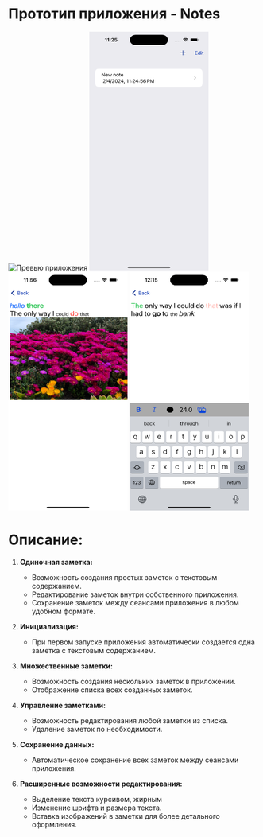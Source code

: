# Прототип приложения - Notes
<img src="https://github.com/yuriycraft/Notes/blob/7ed70c1268cc62c67e6c154f1adec6acf67efa88/Simulator%20Screen.gif" alt="Превью приложения" height="480" width="240" /> <img src="https://github.com/yuriycraft/Notes/blob/7ed70c1268cc62c67e6c154f1adec6acf67efa88/Simulator%20Screenshot1.png" alt="Превью приложения" height="480" width="240"/> <img src="https://github.com/yuriycraft/Notes/blob/7ed70c1268cc62c67e6c154f1adec6acf67efa88/Simulator%20Screenshot2.png" alt="Превью приложения" height="480" width="240" /> <img src="https://github.com/yuriycraft/Notes/blob/7ed70c1268cc62c67e6c154f1adec6acf67efa88/Simulator%20Screenshot3.png" height="480" width="240" />



# Описание:
1. **Одиночная заметка:**
   - Возможность создания простых заметок с текстовым содержанием.
   - Редактирование заметок внутри собственного приложения.
   - Сохранение заметок между сеансами приложения в любом удобном формате.

2. **Инициализация:**
   - При первом запуске приложения автоматически создается одна заметка с текстовым содержанием.

3. **Множественные заметки:**
   - Возможность создания нескольких заметок в приложении.
   - Отображение списка всех созданных заметок.

4. **Управление заметками:**
   - Возможность редактирования любой заметки из списка.
   - Удаление заметок по необходимости.

5. **Сохранение данных:**
   - Автоматическое сохранение всех заметок между сеансами приложения.

6. **Расширенные возможности редактирования:**
   - Выделение текста курсивом, жирным
   - Изменение шрифта и размера текста.
   - Вставка изображений в заметки для более детального оформления.
